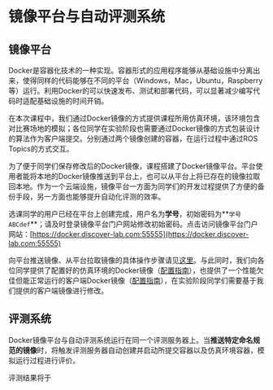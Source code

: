 # 镜像平台与自动评测系统

## 镜像平台

Docker是容器化技术的一种实现。容器形式的应用程序能够从基础设施中分离出来，使得同样的代码能够在不同的平台（Windows，Mac，Ubuntu，Raspberry等）运行。利用Docker的可以快速发布、测试和部署代码，可以显著减少编写代码时适配基础设施的时间开销。

在本次课程中，我们通过Docker镜像的方式提供课程所用仿真环境，该环境包含对比赛场地的模拟；各位同学在实验阶段也需要通过Docker镜像的方式包装设计的算法作为客户端提交。分别通过两个镜像创建的容器，在运行过程中通过ROS Topics的方式交互。

为了便于同学们保存修改后的Docker镜像，课程搭建了Docker镜像平台。平台使用者能将本地的Docker镜像推送到平台上，也可以从平台上将已存在的镜像拉取回本地。作为一个云端设施，镜像平台一方面为同学们的开发过程提供了方便的备份手段，另一方面也能够提升自动化评测的效率。

选课同学的用户已经在平台上创建完成，用户名为**学号**，初始密码为**`学号ABCdef`**；请及时登录镜像平台门户网站修改初始密码。点击访问镜像平台门户网站：[https://docker.discover-lab.com:55555](https://docker.discover-lab.com:55555)

向平台推送镜像、从平台拉取镜像的具体操作步骤请见[这里](SUBMIT-DOCKER.md)。与此同时，我们向各位同学提供了配置好的仿真环境的Docker镜像（[配置指南](HOW-TO-SIM.md)），也提供了一个性能欠佳但能正常运行的客户端Docker镜像（[配置指南](HOW-TO-EP.md)），在实验阶段同学们需要基于我们提供的客户端镜像进行修改。

## 评测系统

Docker镜像平台与自动评测系统运行在同一个评测服务器上。当**推送特定命名规范的镜像**时，将触发评测服务器自动创建并启动所提交容器以及仿真环境容器，模拟运行过程进行评价。

评测结果将于